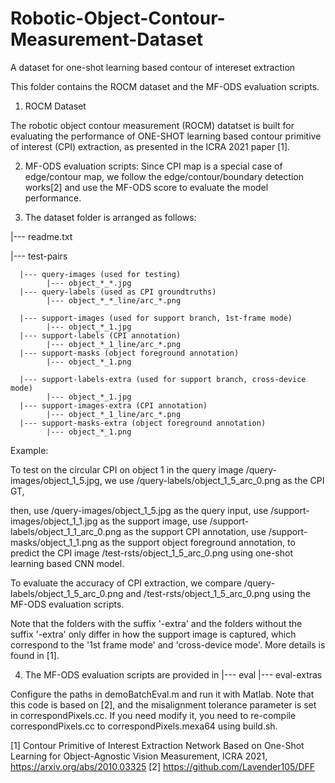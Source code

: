 # Robotic-Object-Contour-Measurement-Dataset
A dataset for one-shot learning based contour of intereset extraction

This folder contains the ROCM dataset and the MF-ODS evaluation scripts.

1. ROCM Dataset

The robotic object contour measurement (ROCM) datatset is built for evaluating the performance of ONE-SHOT learning based contour primitive of interest (CPI) extraction, as presented in the ICRA 2021 paper [1].


2. MF-ODS evaluation scripts:
Since CPI map is a special case of edge/contour map, we follow the edge/contour/boundary detection works[2] and use the MF-ODS score to evaluate the model performance.



3. The dataset folder is arranged as follows:

|--- readme.txt

|--- test-pairs

      |--- query-images (used for testing)
            |--- object_*_*.jpg
      |--- query-labels (used as CPI groundtruths)
            |--- object_*_*_line/arc_*.png

      |--- support-images (used for support branch, 1st-frame mode)
            |--- object_*_1.jpg
      |--- support-labels (CPI annotation)
            |--- object_*_1_line/arc_*.png
      |--- support-masks (object foreground annotation)
            |--- object_*_1.png

      |--- support-labels-extra (used for support branch, cross-device mode)
            |--- object_*_1.jpg
      |--- support-images-extra (CPI annotation)
            |--- object_*_1_line/arc_*.png
      |--- support-masks-extra (object foreground annotation)
            |--- object_*_1.png

Example:

To test on the circular CPI on object 1 in the query image /query-images/object_1_5.jpg, 
we use /query-labels/object_1_5_arc_0.png as the CPI GT,

then,
use /query-images/object_1_5.jpg as the query input, 
use /support-images/object_1_1.jpg as the support image, 
use /support-labels/object_1_1_arc_0.png as the support CPI annotation,
use /support-masks/object_1_1.png as the support object foreground annotation,
to predict the CPI image /test-rsts/object_1_5_arc_0.png using one-shot learning based CNN model.

To evaluate the accuracy of CPI extraction, we compare  /query-labels/object_1_5_arc_0.png and /test-rsts/object_1_5_arc_0.png using the MF-ODS evaluation scripts.

Note that the folders with the suffix '-extra' and the folders without the suffix '-extra' only differ in how the support image is captured, which correspond to the '1st frame mode' and 'cross-device mode'. More details is found in [1].

4. The MF-ODS evaluation scripts are provided in
|--- eval
|--- eval-extras

Configure the paths in demoBatchEval.m and run it with Matlab.
Note that this code is based on [2], and the misalignment tolerance parameter is set in correspondPixels.cc. If you need modify it, you need to re-compile correspondPixels.cc to correspondPixels.mexa64 using build.sh.


[1] Contour Primitive of Interest Extraction Network Based on One-Shot Learning for Object-Agnostic Vision Measurement, ICRA 2021, https://arxiv.org/abs/2010.03325
[2] https://github.com/Lavender105/DFF
